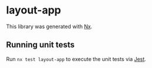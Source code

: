 # layout-app

This library was generated with [Nx](https://nx.dev).

## Running unit tests

Run `nx test layout-app` to execute the unit tests via [Jest](https://jestjs.io).
